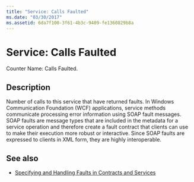 ```yaml
---
title: "Service: Calls Faulted"
ms.date: "03/30/2017"
ms.assetid: 6da7f100-3f61-4b3c-9409-fe1360829b8a
---
```

# Service: Calls Faulted
Counter Name: Calls Faulted.  
  
## Description  
 Number of calls to this service that have returned faults. In Windows Communication Foundation (WCF) applications, service methods communicate processing error information using SOAP fault messages. SOAP faults are message types that are included in the metadata for a service operation and therefore create a fault contract that clients can use to make their execution more robust or interactive. Since SOAP faults are expressed to clients in XML form, they are highly interoperable.  
  
## See also

- [Specifying and Handling Faults in Contracts and Services](../../../../../docs/framework/wcf/specifying-and-handling-faults-in-contracts-and-services.md)

